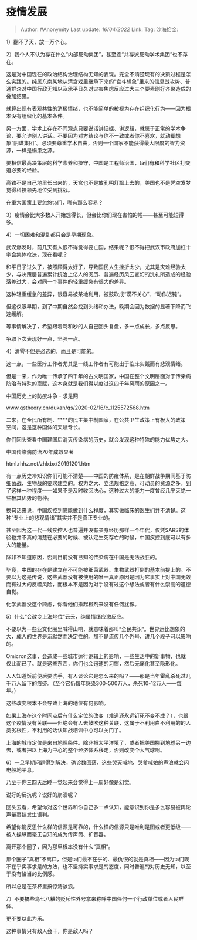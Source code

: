 # 疫情发展

> Author: #Anonymity
> Last update: *16/04/2022*
> Link:
> Tag:
> 沙海拾金:

1）翻不了天，放一万个心。

2）我个人不认为存在什么“内部反动集团”，甚至连“共存派反动学术集团”也不存在。

这是对中国现在的政治结构治理结构无知的表现。完全不清楚现有的决策过程是怎么实践的。纯属东南某地从清宫戏里继承下来的“宫斗想象”里来的信息战攻势、普通群众对中国行政无知以及承平日久对灾害焦虑反应过大三个要素刚好齐聚造成的叠加结果。

就算出现有表观共性的消极情绪，也不能简单的被视为存在组织化行为——因为根本没有组织化的基本条件。

另一方面，学术上存在不同观点只要说话讲证据、讲逻辑，就属于正常的学术争论，要允许别人讲话。不要因为对方结论与你不一致或者你不喜欢，就动辄想象“阴谋集团”。必须要尊重学术自由，否则一个国家不能获得最大限度的智力资源，一样是祸患之源。

要相信最高决策层的科学素养和操守，中国是工程师治国，ta们有和科学社区打交道必要的经验。

高铁不是自己地里长出来的，天宫也不是放孔明灯飘上去的，美国也不是凭空发梦觉得科技领先地位受到挑战。

在重大国策上要忽悠ta们，哪有那么容易？

3）疫情会比大多数人开始想得长，但会比你们现在害怕的短——甚至可能短得多。

4）一切困难和混乱都只会是早期现象。

武汉爆发时，前几天有人恨不得觉得要亡国，结果呢？恨不得把武汉市政府加红十字会集体枪决，现在看呢？

和平日子过久了，被照顾得太好了，导致国民人生挫折太少，尤其是灾难经验太少，与决策层普遍累计统治上亿人的阅历、普遍经历风云变幻的洗礼所造成的经验落差过大，会对同一个事件的轻重缓急有很大的差异。

这种轻重缓急的差异，很容易被某地利用，被鼓吹成“漠不关心”、“动作迟钝”。

但这仅限早期，到了中期自然会找到头绪和办法，晚期会因为数据的显著下降而飞速缓解。

等事情解决了，希望跟着骂和吵的人自己回头复盘，多一点成长，多点反思。

争取下次表现好一点，坚强一点。

4）清零不但是必选的，而且是可能的。

这一点，一些医疗工作者尤其是一线工作者有可能出于临床实践而有悲观情绪。

但是一来，作为唯一传承了四千年的古文明国家，中国在整个文明层面对于传染病防治有特殊的禀赋，这本身就是我们得以度过这四千年风雨的原因之一。

中国历史上的防疫斗争 - 求是网

​www.qstheory.cn/dukan/qs/2020-02/16/c_1125572568.htm

二来，在全民所有制、****的民主集中制国家，在公共卫生政策上有极大的政策空间，这是这种国体的天赋专长。

你们回头查看中国建国后消灭传染病的历史，就会发现这种特殊的能力优势之大。

中国传染病防治70年成效显著

​html.rhhz.net/zhlxbx/20191201.htm

有一点历史冷知识你们可能不清楚——中国的防疫体系，是在朝鲜战争期间基于防细菌战、生物战的要求建立的。权力之大、立法规格之高、可动员的资源之多，到了这样一种程度——如果不是及时收回决心，这种过大的能力一度曾经几乎灭绝一些极其优势的物种。

换句话来说，中国疾控到底能做到什么程度，其实做临床的医生们并不清楚。这种“专业上的悲观情绪”其实并不是真正专业的。

甚至因为这一代一线疾控人也普遍并没有亲身经历那样一个年代，仅凭SARS的体验也并不真的清楚在必要的时候、被认定生死存亡的时候，中国疾控到底可以有多大的能量。

除非不知道原因，否则目前没有已知的传染病在中国是无法战胜的。

毕竟，中国的存在是建立在不可能被细菌武器、生物武器打倒的基本前提上的。不要以为这是传说，这些武器没有被使用的唯一真正原因是因为它事实上对中国无效而有过大的反噬风险，而根本不是因为对手没有过这个想法或者有什么崇高的道德自觉。

化学武器没这个顾虑，你看他们撒起橙剂来没有任何犹豫。

5）什么“会改变上海地位”云云，纯属情绪应激反应。

不要以为一些亚文化圈里喊得山响，就意味着那叫“全民共识”。世界远比想象的大，成人的世界是沉默然而决定性的。那不是流传几个外号、讲几个段子可以影响的。

Omicron这事，会造成一些城市运行逻辑上的影响，一些生活中的新事物，也就仅此而已了。就是这些东西，你们也会迅速的习惯，然后无痛化甚至隐形化。

人人知道饭前便后要洗手，有人谈论它是怎么来的吗？——那是当年霍乱杀死过几千万人留下的痕迹。（至今它仍每年感染300-500万人，杀死10-12万人——每年。）

这些改变根本不会导致上海的地位有何影响。

如果上海在这个时间点后有什么定位的改变（难道还永远钉死不变不成？），也跟这个疫情没有关联——但绝会有人去鼓吹这种关联，这属于不利用白不利用的的人类劣根性，不利用的话认知战培训中心可以关门了。

上海的城市定位是来自地理条件。除非把太平洋填了，或者把美国挪到地球另一边去，或者把以上海为中心的整个经济体系移走，否则改变个大气球啊。

6）一旦早期问题得到解决，确诊数回落，这些哭天喊地、哭爹喊娘的声浪就会闪电般地平息。

乃至于你三四天后睡一觉起来会觉得上一周好像是幻觉。

说好的反抗呢？说好的崩溃呢？

回头去看，希望你对这个世界和你自己多一点认知，能意识到你是多么容易被舆论声量裹挟发生误判。

希望你能反思什么样的信源是可靠的，什么样的信源只是唯利是图或者更低级——被人操纵而毫无自知的成为传声筒、扩音器。

离开那个圈子，因为那里根本没有什么“真相”。

那个圈子“真相”不离口，但是ta们最不在乎的、最仇恨的就是真相——因为ta们既不在乎实事求是的方法，也不坚持实事求是的态度，同时普遍的对历史无知，以至于没有恰当的比例感。

所以总是在茶杯里搞惊涛骇浪。

7）不要搞些乌七八糟的贬斥性外号拿来称呼中国任何一个行政单位或者人民群体。

更不要以此为乐。

这种事情只有敌人会干，你是敌人吗？
